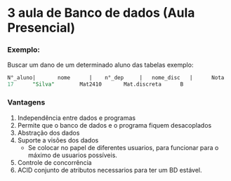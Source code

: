 # 3 aula de Banco de dados (Aula Presencial)

### Exemplo:

Buscar um dano de um determinado aluno das tabelas exemplo:

```sql 
N°_aluno|       nome      |    n°_dep     |   nome_disc   |      Nota
17		"Silva"	       Mat2410	     Mat.discreta	   B
```


### Vantagens
1. Independência entre dados e programas
2. Permite que o banco de dados e o programa fiquem desacoplados
3. Abstração dos dados
4. Suporte a visões dos dados
	* Se colocar no papel de diferentes usuarios, para funcionar 
	  para o máximo de usuarios possíveis.
5. Controle de concorrência
6. ACID conjunto de atributos necessarios para ter um BD estável.
